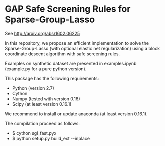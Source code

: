 # GAP Safe Screening Rules for Sparse-Group-Lasso
See http://arxiv.org/abs/1602.06225

In this repository, we propose an efficient implementation to solve the
Sparse-Group-Lasso (with optional elastic net regularization) using a block
coordinate descent algorithm with safe screening rules.

Examples on synthetic dataset are presented in examples.ipynb (example.py for a
pure python version).

This package has the following requirements:

- Python (version 2.7)
- Cython
- Numpy (tested with version 0.16)
- Scipy (at least version 0.16.1)

We recommend to install or update anaconda (at least version 0.16.1).

The compilation proceed as follows:

- $ cython sgl_fast.pyx
- $ python setup.py build_ext --inplace
